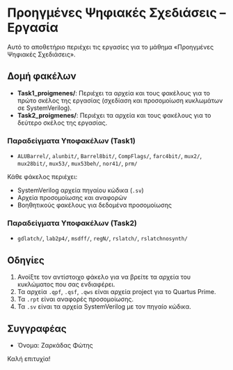 # Προηγμένες Ψηφιακές Σχεδιάσεις – Εργασία

Αυτό το αποθετήριο περιέχει τις εργασίες για το μάθημα «Προηγμένες Ψηφιακές Σχεδιάσεις».

## Δομή φακέλων

- **Task1_proigmenes/**: Περιέχει τα αρχεία και τους φακέλους για το πρώτο σκέλος της εργασίας (σχεδίαση και προσομοίωση κυκλωμάτων σε SystemVerilog).
- **Task2_proigmenes/**: Περιέχει τα αρχεία και τους φακέλους για το δεύτερο σκέλος της εργασίας.

### Παραδείγματα Υποφακέλων (Task1)
- `ALUBarrel/`, `alunbit/`, `Barrel8bit/`, `CompFlags/`, `farc4bit/`, `mux2/`, `mux28bit/`, `mux53/`, `mux53beh/`, `nor41/`, `prm/`

Κάθε φάκελος περιέχει:
- SystemVerilog αρχεία πηγαίου κώδικα (`.sv`)
- Αρχεία προσομοίωσης και αναφορών
- Βοηθητικούς φακέλους για δεδομένα προσομοίωσης

### Παραδείγματα Υποφακέλων (Task2)
- `gdlatch/`, `lab2p4/`, `msdff/`, `regN/`, `rslatch/`, `rslatchnosynth/`

## Οδηγίες

1. Ανοίξτε τον αντίστοιχο φάκελο για να βρείτε τα αρχεία του κυκλώματος που σας ενδιαφέρει.
2. Τα αρχεία `.qpf`, `.qsf`, `.qws` είναι αρχεία project για το Quartus Prime.
3. Τα `.rpt` είναι αναφορές προσομοίωσης.
4. Τα `.sv` είναι τα αρχεία SystemVerilog με τον πηγαίο κώδικα.

## Συγγραφέας
- Όνομα: Ζαρκάδας Φώτης

Καλή επιτυχία!
